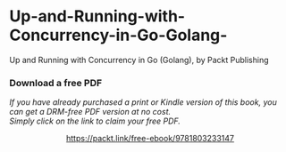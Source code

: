 # Up-and-Running-with-Concurrency-in-Go-Golang-
Up and Running with Concurrency in Go (Golang), by Packt Publishing
### Download a free PDF

 <i>If you have already purchased a print or Kindle version of this book, you can get a DRM-free PDF version at no cost.<br>Simply click on the link to claim your free PDF.</i>
<p align="center"> <a href="https://packt.link/free-ebook/9781803233147">https://packt.link/free-ebook/9781803233147 </a> </p>